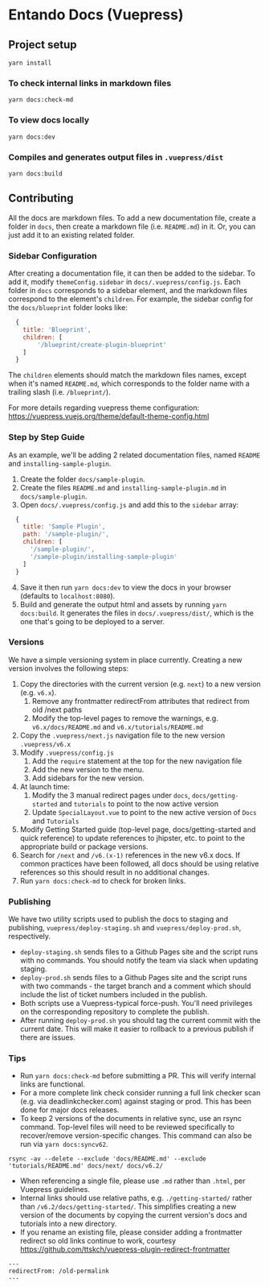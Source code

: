 # Entando Docs (Vuepress)

## Project setup
```
yarn install
```

### To check internal links in markdown files
```
yarn docs:check-md
```

### To view docs locally
```
yarn docs:dev
```

### Compiles and generates output files in `.vuepress/dist`
```
yarn docs:build
```

## Contributing
All the docs are markdown files. To add a new documentation file, create a folder in `docs`, then create a markdown file (i.e. `README.md`) in it. Or, you can just add it to an existing related folder.

### Sidebar Configuration
After creating a documentation file, it can then be added to the sidebar. To add it, modify `themeConfig.sidebar` in `docs/.vuepress/config.js`. Each folder in `docs` corresponds to a sidebar element, and the markdown files correspond to the element's `children`. For example, the sidebar config for the `docs/blueprint` folder looks like:

```js
  {
    title: 'Blueprint',
    children: [
        '/blueprint/create-plugin-blueprint'
    ]
  }
```

The `children` elements should match the markdown files names, except when it's named `README.md`, which corresponds to the folder name with a trailing slash (i.e. `/blueprint/`).

For more details regarding vuepress theme configuration: https://vuepress.vuejs.org/theme/default-theme-config.html

### Step by Step Guide
As an example, we'll be adding 2 related documentation files, named `README` and `installing-sample-plugin`.

1. Create the folder `docs/sample-plugin`.
2. Create the files `README.md` and `installing-sample-plugin.md` in `docs/sample-plugin`.
3. Open `docs/.vuepress/config.js` and add this to the `sidebar` array:
```js
  {
    title: 'Sample Plugin',
    path: '/sample-plugin/',
    children: [
      '/sample-plugin/',
      '/sample-plugin/installing-sample-plugin'
    ]
  }
```
4. Save it then run `yarn docs:dev` to view the docs in your browser (defaults to `localhost:8080`).
5. Build and generate the output html and assets by running `yarn docs:build`. It generates the files in `docs/.vuepress/dist/`, which is the one that's going to be deployed to a server.

### Versions
We have a simple versioning system in place currently. Creating a new version involves the following steps:
1. Copy the directories with the current version (e.g. `next`) to a new version (e.g. `v6.x`).
   1. Remove any frontmatter redirectFrom attributes that redirect from old /next paths
   2. Modify the top-level pages to remove the warnings, e.g. `v6.x/docs/README.md` and `v6.x/tutorials/README.md` 
2. Copy the `.vuepress/next.js` navigation file to the new version `.vuepress/v6.x`
3. Modify `.vuepress/config.js` 
   1. Add the `require` statement at the top for the new navigation file
   2. Add the new version to the menu.
   3. Add sidebars for the new version.
4. At launch time:
   1. Modify the 3 manual redirect pages under `docs`, `docs/getting-started` and `tutorials` to point to the now active version
   2. Update `SpecialLayout.vue` to point to the new active version of `Docs` and `Tutorials` 
5. Modify Getting Started guide (top-level page, docs/getting-started and quick reference) to update references to jhipster, etc. to point to the appropriate build or package versions.
6. Search for `/next` and `/v6.(x-1)` references in the new v6.x docs. If common practices have been followed, all docs should be using relative references so this should result in no additional changes.
7. Run `yarn docs:check-md` to check for broken links.

### Publishing
We have two utility scripts used to publish the docs to staging and publishing, `vuepress/deploy-staging.sh` and `vuepress/deploy-prod.sh`, respectively. 
   - `deploy-staging.sh` sends files to a Github Pages site and the script runs with no commands. You should notify the team via slack when updating staging.
   - `deploy-prod.sh` sends files to a Github Pages site and the script runs with two commands - the target branch and a comment which should include the list of ticket numbers included in the publish.
   - Both scripts use a Vuepress-typical force-push. You'll need privileges on the corresponding repository to complete the publish.
   - After running `deploy-prod.sh` you should tag the current commit with the current date. This will make it easier to rollback to a previous publish if there are issues. 

### Tips
* Run `yarn docs:check-md` before submitting a PR. This will verify internal links are functional.
* For a more complete link check consider running a full link checker scan (e.g. via deadlinkchecker.com) against staging or prod. This has been done for major docs releases.
* To keep 2 versions of the documents in relative sync, use an rsync command. Top-level files will need to be reviewed specifically to recover/remove version-specific changes. This command can also be run via `yarn docs:syncv62`.
```
rsync -av --delete --exclude 'docs/README.md' --exclude 'tutorials/README.md' docs/next/ docs/v6.2/
```
* When referencing a single file, please use `.md` rather than `.html`, per Vuepress guidelines.
* Internal links should use relative paths, e.g. `./getting-started/` rather than 
`/v6.2/docs/getting-started/`. This simplifies creating a new version of the documents by copying the current version's docs and tutorials into a new directory.
* If you rename an existing file, please consider adding a frontmatter redirect so old links continue to work, courtesy <https://github.com/ttskch/vuepress-plugin-redirect-frontmatter>

```
---
redirectFrom: /old-permalink
---
``` 
